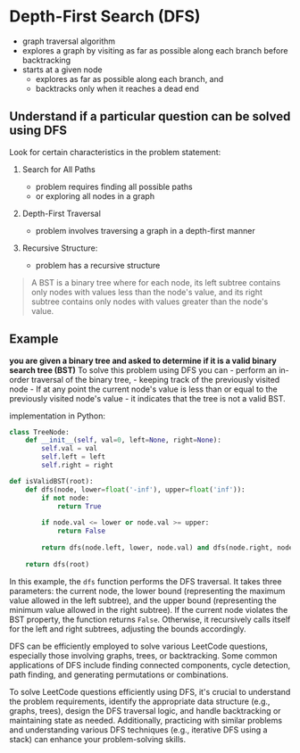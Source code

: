 # Depth-First Search (DFS)
- graph traversal algorithm 
- explores a graph by visiting as far as possible along each branch before backtracking
- starts at a given node
    - explores as far as possible along each branch, and 
    - backtracks only when it reaches a dead end

## Understand if a particular question can be solved using DFS
Look for certain characteristics in the problem statement:

1. Search for All Paths
    - problem requires finding all possible paths 
    - or exploring all nodes in a graph

2. Depth-First Traversal
    - problem involves traversing a graph in a depth-first manner

3. Recursive Structure: 
    - problem has a recursive structure

> A BST is a binary tree where for each node, its left subtree contains only nodes with values less than the node's value, and its right subtree contains only nodes with values greater than the node's value.

## Example
**you are given a binary tree and asked to determine if it is a valid binary search tree (BST)**
To solve this problem using DFS you can 
    - perform an in-order traversal of the binary tree, 
    - keeping track of the previously visited node
    - If at any point the current node's value is less than or equal to the previously visited node's value
    - it indicates that the tree is not a valid BST.

implementation in Python:

```python
class TreeNode:
    def __init__(self, val=0, left=None, right=None):
        self.val = val
        self.left = left
        self.right = right

def isValidBST(root):
    def dfs(node, lower=float('-inf'), upper=float('inf')):
        if not node:
            return True
        
        if node.val <= lower or node.val >= upper:
            return False
        
        return dfs(node.left, lower, node.val) and dfs(node.right, node.val, upper)
    
    return dfs(root)
```

In this example, the `dfs` function performs the DFS traversal. It takes three parameters: the current node, the lower bound (representing the maximum value allowed in the left subtree), and the upper bound (representing the minimum value allowed in the right subtree). If the current node violates the BST property, the function returns `False`. Otherwise, it recursively calls itself for the left and right subtrees, adjusting the bounds accordingly.

DFS can be efficiently employed to solve various LeetCode questions, especially those involving graphs, trees, or backtracking. Some common applications of DFS include finding connected components, cycle detection, path finding, and generating permutations or combinations.

To solve LeetCode questions efficiently using DFS, it's crucial to understand the problem requirements, identify the appropriate data structure (e.g., graphs, trees), design the DFS traversal logic, and handle backtracking or maintaining state as needed. Additionally, practicing with similar problems and understanding various DFS techniques (e.g., iterative DFS using a stack) can enhance your problem-solving skills.